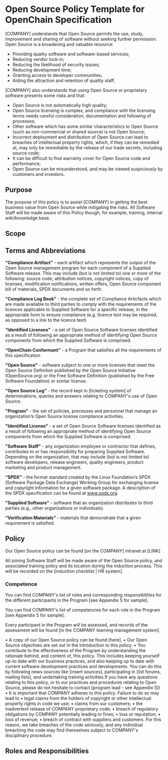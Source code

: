 
# Open Source Policy Template for OpenChain Specification
[COMPANY] understands that Open Source permits the use, study, improvement and sharing of software without seeking further permission. Open Source is a broadening and valuable resource:
- Providing quality software and software-based services;
- Reducing vendor lock-in;
- Reducing the likelihood of security issues;
- Reducing development time;
- Granting access to developer communities;
- Aiding the attraction and retention of quality staff.

[COMPANY] also understands that using Open Source or proprietary software presents some risks and that:  
- Open Source is not automatically high quality;  
- Open Source licensing is complex, and compliance with the licensing terms needs careful consideration, documentation and following of processes;  
- Other software which has some similar characteristics to Open Source (such as non-commercial or shared source) is not Open Source;  
- Incorrect deployment and distribution of Open Source can lead to breaches of intellectual property rights, which, if they can be remedied at, may only be remediable by the release of our trade secrets, including source code;  
- It can be difficult to find warranty cover for Open Source code and performance;  
- Open Source can be misunderstood, and may be viewed suspiciously by customers and investors.

## Purpose
The purpose of this policy is to assist [COMPANY] in getting the best business value from Open Source while mitigating the risks. All Software Staff will be made aware of this Policy though, for example, training, internal wiki/knowledge base.

## Scope


## Terms and Abbreviations
**"Compliance Artifact"** - each artifact which represents the output of the Open Source management program for each component of a Supplied Software release. This may include (but is not limited to) one or more of the following: source code, attribution notices, copyright notices, copy of licenses, modification notifications, written offers, Open Source component bill of materials, SPDX documents and so forth.

**"Compliance Log Book"** - the complete set of Compliance Articfacts which are made available to third parties to comply with the requirements of the licences applicable to Supplied Software for a specific release, in the appropriate form to ensure compliance (e.g. licence text may be required, as opposed to a link to the licence text)

**“Identified Licenses”** - a set of Open Source Software licenses identified as a result of following an
appropriate method of identifying Open Source components from which the Supplied Software is
comprised.

**“OpenChain Conformant”** - a Program that satisfies all the requirements of this specification

**"Open Source"** - software subject to one or more licenses that meet the Open Source Definition published by the Open Source Initiative (OpenSource.org) or the Free Software Definition (published by the Free Software Foundation) or similar license.

**"Open Source Log"** - the record kept in [ticketing system] of determinations, queries and answers relating to COMPANY's use of Open Source.

**"Program"** - the set of policies, processes and personnel that manage an organization’s Open Source license compliance activities.

**"Identified License"** - a set of Open Source Software licenses identified as a result of following an appropriate method of identifying Open Source components from which the Supplied Software is comprised.

**"Software Staff"** - any organization employee or contractor that defines, contributes to or has responsibility for preparing Supplied Software. Depending on the organization, that may include (but is not limited to) software developers, release engineers, quality engineers, product marketing and product management.

**“SPDX”** - the format standard created by the Linux Foundation’s SPDX (Software Package Data Exchange) Working Group for exchanging license and copyright information for a given software package. A description of the SPDX specification can be found at www.spdx.org.

**"Supplied Software"** - software that an organization distributes to third parties (e.g., other organizations or individuals).

**“Verification Materials”** - materials that demonstrate that a given requirement is satisfied.

## Policy
Our Open Source policy can be found [on the COMPANY] intranet at [LINK]

All joining Software Staff will be made aware of the Open Source policy, and associated training policy and its location during the induction process. This will be recorded on the [induction checklist | HR system].

### Competence
You can find COMPANY's list of roles and corresponding responsibilities for the different participants in the Program [see Appendix 5 for sample].

You can find COMPANY's list of competencies for each role in the Program [see Appendix 5 for sample].

Every participant in the Program will be assessed, and records of the assessment will be found [in the COMPANY learning management system]

•    A copy of our Open Source policy can be found [here]. 
•    Our Open Source objectives are set out in the introduction to this policy.
•    You contribute to the effectiveness of the Program by understanding the rationale behind, and content of, this policy. This includes keeping yourself up-to date with our business practices, and also keeping up to date with current software development practices and developments. You can do this by following news sources like [insert sources], participating in [list forums, mailing lists], and undertaking training activities.If you have any questions relating to this policy, or to our practices and procedures relating to Open Source, please do not hesitate to contact [program lead - see Appendix 5])
•    It is important that COMPANY adheres to this policy. Failure to do so may lead to
     •  legal claims from the holders of copyright or other intellectual property rights in code we use;
     •   claims from our customers;
     •   the inadvertent release of COMPANY proprietary code;
     •   breach of regulatory obligations by COMPANY potentially leading to fines;
     •   loss or reputation;
     •   loss of revenue;
     •   breach of contract with suppliers and customers.
For this reason, we take breaches of the code seriously, and any individual breaching the code may find themselves subject to COMPANY's disciplinary procedure.


## Roles and Responsibilities






